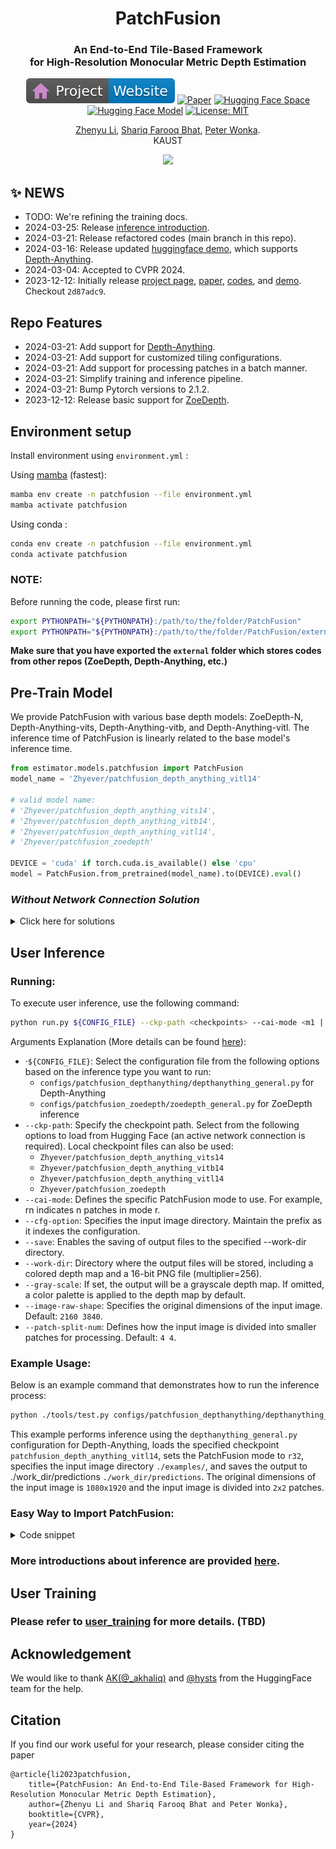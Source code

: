 <div align="center">
<h1>PatchFusion </h1>
<h3>An End-to-End Tile-Based Framework <br> for High-Resolution Monocular Metric Depth Estimation</h3>

[![Website](assets/badge-website.svg)](https://zhyever.github.io/patchfusion/) [![Paper](https://img.shields.io/badge/arXiv-PDF-b31b1b)](https://arxiv.org/abs/2312.02284) [![Hugging Face Space](https://img.shields.io/badge/🤗%20Hugging%20Face-Space-yellow)](https://huggingface.co/spaces/zhyever/PatchFusion) [![Hugging Face Model](https://img.shields.io/badge/🤗%20Hugging%20Face-Model-yellow)](https://huggingface.co/zhyever/PatchFusion) [![License: MIT](https://img.shields.io/badge/License-MIT-green.svg)](https://opensource.org/licenses/MIT)

<a href="https://zhyever.github.io/">Zhenyu Li</a>, <a href="https://shariqfarooq123.github.io/">Shariq Farooq Bhat</a>, <a href="https://peterwonka.net/">Peter Wonka</a>. 
<br>KAUST

<center>
<img src='assets/showcase_3.gif'>
</center>

</div>

## ✨ **NEWS**

- TODO: We're refining the training docs.
- 2024-03-25: Release [inference introduction](./docs/user_infer.md).
- 2024-03-21: Release refactored codes (main branch in this repo).
- 2024-03-16: Release updated [huggingface demo](https://huggingface.co/spaces/zhyever/PatchFusion), which supports [Depth-Anything](https://github.com/LiheYoung/Depth-Anything).
- 2024-03-04: Accepted to CVPR 2024.
- 2023-12-12: Initially release [project page](https://zhyever.github.io/patchfusion/), [paper](https://arxiv.org/abs/2312.02284), [codes](certain_branch), and [demo](https://huggingface.co/spaces/zhyever/PatchFusion). Checkout `2d87adc9`.


## **Repo Features**

- 2024-03-21: Add support for [Depth-Anything](https://github.com/LiheYoung/Depth-Anything).
- 2024-03-21: Add support for customized tiling configurations.
- 2024-03-21: Add support for processing patches in a batch manner.
- 2024-03-21: Simplify training and inference pipeline.
- 2024-03-21: Bump Pytorch versions to 2.1.2.
- 2023-12-12: Release basic support for [ZoeDepth](https://github.com/isl-org/ZoeDepth).

 
## **Environment setup**

Install environment using `environment.yml` : 

Using [mamba](https://github.com/mamba-org/mamba) (fastest):
```bash
mamba env create -n patchfusion --file environment.yml
mamba activate patchfusion
```
Using conda : 

```bash
conda env create -n patchfusion --file environment.yml
conda activate patchfusion
```

### NOTE:
Before running the code, please first run:
```bash
export PYTHONPATH="${PYTHONPATH}:/path/to/the/folder/PatchFusion"
export PYTHONPATH="${PYTHONPATH}:/path/to/the/folder/PatchFusion/external"
```
**Make sure that you have exported the `external` folder which stores codes from other repos (ZoeDepth, Depth-Anything, etc.)**

## **Pre-Train Model**

We provide PatchFusion with various base depth models: ZoeDepth-N, Depth-Anything-vits, Depth-Anything-vitb, and Depth-Anything-vitl. The inference time of PatchFusion is linearly related to the base model's inference time.

``` python
from estimator.models.patchfusion import PatchFusion
model_name = 'Zhyever/patchfusion_depth_anything_vitl14'

# valid model name:
# 'Zhyever/patchfusion_depth_anything_vits14', 
# 'Zhyever/patchfusion_depth_anything_vitb14', 
# 'Zhyever/patchfusion_depth_anything_vitl14', 
# 'Zhyever/patchfusion_zoedepth'

DEVICE = 'cuda' if torch.cuda.is_available() else 'cpu'
model = PatchFusion.from_pretrained(model_name).to(DEVICE).eval()
```

### *Without Network Connection Solution*

<details>
<summary>Click here for solutions</summary>

- Manually download the checkpoint from [here](https://huggingface.co/zhyever/PatchFusion/tree/main). For example, if we want to use depth-anything vitl, we need to download three checkpoints: [coarse_pretrain.pth](https://huggingface.co/zhyever/PatchFusion/blob/main/depthanything_vitl_u4k/coarse_pretrain/checkpoint_24.pth), [fine_pretrain.pth](https://huggingface.co/zhyever/PatchFusion/blob/main/depthanything_vitl_u4k/fine_pretrain/checkpoint_24.pth), and [patchfusion.pth](https://huggingface.co/zhyever/PatchFusion/blob/main/depthanything_vitl_u4k/patchfusion/checkpoint_16.pth). All training logs are provided there.

- Save them to the local folder. For example: we put them at: `./work_dir/depth-anything/ckps`

- Then, set the checkpoint path in the corresponding config files (e.g. `./configs/patchfusion_depthanything/depthanything_vitl_patchfusion_u4k.py` in this case)

``` yaml
model.config.pretrain_model=['./work_dir/depth-anything/ckps/coarse_pretrain.pth', './work_dir/depth-anything/ckps/fine_pretrain.pth']

# Note the default path would be: './work_dir/depthanything_vitl_u4k/coarse_pretrain/checkpoint_24.pth', './work_dir/depthanything_vitl_u4k/fine_pretrain/checkpoint_24.pth'. Just look for them and replace them correspondingly.
```
- Lastly, load the model locally:
```python
from mmengine.config import Config
cfg_path = './configs/patchfusion_depthanything/depthanything_vitl_patchfusion_u4k.py'
cfg = Config.fromfile(cfg_path) # load corresponding config for depth-anything vitl.
model = build_model(cfg.model) # build the model 
print(model.load_dict(torch.load(cfg.ckp_path)['model_state_dict']), logger='current') # load checkpoint
```
When building the PatchFusion model, it will load the coarse and fine checkpoints in the `init` function. Because the `patchfusion.pth` only contains the parameters of the fusion network, there will be some warnings here.

</details>

## **User Inference**

### Running:
To execute user inference, use the following command:

```bash
python run.py ${CONFIG_FILE} --ckp-path <checkpoints> --cai-mode <m1 | m2 | rn> --cfg-option general_dataloader.dataset.rgb_image_dir='<img-directory>' [--save] --work-dir <output-path> --test-type general [--gray-scale] --image-raw-shape [h w] --patch-split-num [h, w]
```
Arguments Explanation (More details can be found [here](./docs/user_infer.md)):
- ·`${CONFIG_FILE}`: Select the configuration file from the following options based on the inference type you want to run:
    - `configs/patchfusion_depthanything/depthanything_general.py` for Depth-Anything
    - `configs/patchfusion_zoedepth/zoedepth_general.py` for ZoeDepth inference
- `--ckp-path`: Specify the checkpoint path. Select from the following options to load from Hugging Face (an active network connection is required). Local checkpoint files can also be used:
    - `Zhyever/patchfusion_depth_anything_vits14`
    - `Zhyever/patchfusion_depth_anything_vitb14`
    - `Zhyever/patchfusion_depth_anything_vitl14`
    - `Zhyever/patchfusion_zoedepth`
- `--cai-mode`: Defines the specific PatchFusion mode to use. For example, rn indicates n patches in mode r.
- `--cfg-option`: Specifies the input image directory. Maintain the prefix as it indexes the configuration.
- `--save`: Enables the saving of output files to the specified --work-dir directory.
- `--work-dir`: Directory where the output files will be stored, including a colored depth map and a 16-bit PNG file (multiplier=256).
- `--gray-scale`: If set, the output will be a grayscale depth map. If omitted, a color palette is applied to the depth map by default.
- `--image-raw-shape`: Specifies the original dimensions of the input image. Default: `2160 3840`.
- `--patch-split-num`: Defines how the input image is divided into smaller patches for processing. Default: `4 4`.

### Example Usage:
Below is an example command that demonstrates how to run the inference process:
```bash
python ./tools/test.py configs/patchfusion_depthanything/depthanything_general.py --ckp-path Zhyever/patchfusion_depth_anything_vitl14 --cai-mode r32 --cfg-option general_dataloader.dataset.rgb_image_dir='./examples/' --save --work-dir ./work_dir/predictions --test-type general --image-raw-shape 1080 1920 --patch-split-num 2 2
```
This example performs inference using the `depthanything_general.py` configuration for Depth-Anything, loads the specified checkpoint `patchfusion_depth_anything_vitl14`, sets the PatchFusion mode to `r32`, specifies the input image directory `./examples/`, and saves the output to ./work_dir/predictions `./work_dir/predictions`. The original dimensions of the input image is `1080x1920` and the input image is divided into `2x2` patches.

### Easy Way to Import PatchFusion:
<details>
<summary>Code snippet</summary>

You can find this code snippet in `./tools/test_single_forward.py`.

```python
import cv2
import torch
import numpy as np
import torch.nn.functional as F
from torchvision import transforms

from estimator.models.patchfusion import PatchFusion

model_name = 'Zhyever/patchfusion_depth_anything_vitl14'

DEVICE = 'cuda' if torch.cuda.is_available() else 'cpu'
model = PatchFusion.from_pretrained(model_name).to(DEVICE).eval()
image_raw_shape = model.tile_cfg['image_raw_shape']
image_resizer = model.resizer

image = cv2.imread('./examples/example_1.jpeg')
image = cv2.cvtColor(image, cv2.COLOR_BGR2RGB) / 255.0
image = transforms.ToTensor()(np.asarray(image)) # raw image

image_lr = image_resizer(image.unsqueeze(dim=0)).float().to(DEVICE)
image_hr = F.interpolate(image.unsqueeze(dim=0), image_raw_shape, mode='bicubic', align_corners=True).float().to(DEVICE)

mode = 'r128' # inference mode
process_num = 4 # batch process size
depth_prediction, _ = model(mode='infer', cai_mode=mode, process_num=process_num, image_lr=image_lr, image_hr=image_hr)
depth_prediction = F.interpolate(depth_prediction, image.shape[-2:])[0, 0].detach().cpu().numpy() # depth shape would be (h, w), similar to the input image
```
</details>

### More introductions about inference are provided [here](./docs/user_infer.md).

## **User Training**

### Please refer to [user_training](./docs/user_training.md) for more details. (TBD)

## **Acknowledgement**

We would like to thank [AK(@_akhaliq)](https://twitter.com/_akhaliq) and [@hysts](https://huggingface.co/hysts) from the HuggingFace team for the help.

## Citation
If you find our work useful for your research, please consider citing the paper
```
@article{li2023patchfusion,
    title={PatchFusion: An End-to-End Tile-Based Framework for High-Resolution Monocular Metric Depth Estimation}, 
    author={Zhenyu Li and Shariq Farooq Bhat and Peter Wonka},
    booktitle={CVPR},
    year={2024}
}
```